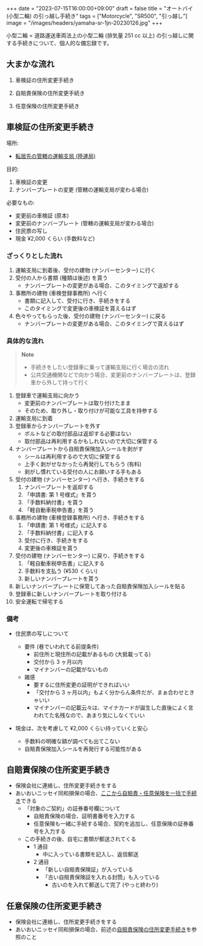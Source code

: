 +++
date = "2023-07-15T16:00:00+09:00"
draft = false
title = "オートバイ (小型二輪) の引っ越し手続き"
tags = ["Motorcycle", "SR500", "引っ越し"]
image = "/images/headers/yamaha-sr-1jn-20230126.jpg"
+++

小型二輪 = 道路運送車両法上の小型二輪 (排気量 251 cc 以上) の引っ越しに関する手続きについて、個人的な備忘録です。

## 大まかな流れ

1. 車検証の住所変更手続き

2. 自賠責保険の住所変更手続き

3. 任意保険の住所変更手続き

## 車検証の住所変更手続き

場所:

- [転居先の管轄の運輸支局 (陸運局)](https://wwwtb.mlit.go.jp/kanto/s_tokyo/map_riku.html)

目的:

1. 車検証の変更
2. ナンバープレートの変更 (管轄の運輸支局が変わる場合)

必要なもの:

- 変更前の車検証 (原本)
- 変更前のナンバープレート (管轄の運輸支局が変わる場合)
- 住民票の写し
- 現金 ¥2,000 くらい (手数料など)

### ざっくりとした流れ

1. 運輸支局に到着後、受付の建物 (ナンバーセンター) に行く
1. 受付の人から書類 (種類は後述) を貰う
    - ナンバープレートの変更がある場合、このタイミングで返却する
1. 事務所の建物 (車検登録事務所) へ行く
    - 書類に記入して、受付に行き、手続きをする
    - このタイミングで変更後の車検証を貰えるはず
1. 色々やってもらった後、受付の建物 (ナンバーセンター) に戻る
    - ナンバープレートの変更がある場合、このタイミングで貰えるはず

### 具体的な流れ

> **Note**
>
> - 手続きをしたい登録車に乗って運輸支局に行く場合の流れ
> - 公共交通機関などで向かう場合、変更前のナンバープレートは、登録車から外して持って行く

1. 登録車で運輸支局に向かう
    - 変更前のナンバープレートは取り付けたまま
    - そのため、取り外し・取り付けが可能な工具を持参する
1. 運輸支局に到着
1. 登録車からナンバープレートを外す
    - ボルトなどの取付部品は返却する必要はない
    - 取付部品は再利用するかもしれないので大切に保管する
1. ナンバープレートから自賠責保険加入シールを剥がす
    - シールは再利用するので大切に保管する
    - 上手く剥がせなかったら再発行してもらう (有料)
    - 剥がし慣れている受付の人にお願いする手もある
1. 受付の建物 (ナンバーセンター) へ行き、手続きをする
    1. ナンバープレートを返却する
    1. 「申請書: 第 1 号様式」を貰う
    1. 「手数料納付書」を貰う
    1. 「軽自動車税申告書」を貰う
1. 事務所の建物 (車検登録事務所) へ行き、手続きをする
    1. 「申請書: 第 1 号様式」に記入する
    1. 「手数料納付書」に記入する
    1. 受付に行き、手続きをする
    1. 変更後の車検証を貰う
1. 受付の建物 (ナンバーセンター) に戻り、手続きをする
    1. 「軽自動車税申告書」に記入する
    1. 手数料を支払う (¥530 くらい)
    1. 新しいナンバープレートを貰う
1. 新しいナンバープレートに保管してあった自賠責保険加入シールを貼る
1. 登録車に新しいナンバープレートを取り付ける
1. 安全運転で帰宅する

### 備考

- 住民票の写しについて
  - 要件 (巷でいわれてる前提条件)
    - 前住所と現住所の記載があるもの (大抵載ってる)
    - 交付から 3 ヶ月以内
    - マイナンバーの記載がないもの
  - 雑感
    - 要するに住所変更の証明ができればいい
    - 「交付から 3 ヶ月以内」もよく分からん条件だが、まぁ合わせときゃいい
    - マイナンバーの記載云々は、マイナカードが誕生した直後によく言われてた名残なので、あまり気にしなくていい

- 現金は、次を考慮して ¥2,000 くらい持っていくと安心
  - 手数料の明確な額が調べても出てこない
  - 自賠責保険加入シールを再発行する可能性がある

## 自賠責保険の住所変更手続き

- 保険会社に連絡し、住所変更手続きをする
- あいおいニッセイ同和損保の場合、[ここから自賠責・任意保険を一括で手続き](https://adcc-faq.aioinissaydowa.co.jp/faq/show/21?category_id=16&site_domain=default)できる
  - 「対象のご契約」の証券番号欄について
    - 自賠責保険の場合、証明書番号を入力する
    - 任意保険も一緒に手続する場合、契約を追加し、任意保険の証券番号を入力する
  - この手続きの後、自宅に書類が郵送されてくる
    - 1 通目
      - 中に入っている書類を記入し、返信郵送
    - 2 通目
      - 「新しい自賠責保険証」が入っている
      - 「古い自賠責保険証を入れる封筒」も入っている
        - 古いのを入れて郵送して完了 (やっと終わり)

## 任意保険の住所変更手続き

- 保険会社に連絡し、住所変更手続きをする
- あいおいニッセイ同和損保の場合、前述の[自賠責保険の住所変更手続き](#自賠責保険の住所変更手続き)を参照のこと
